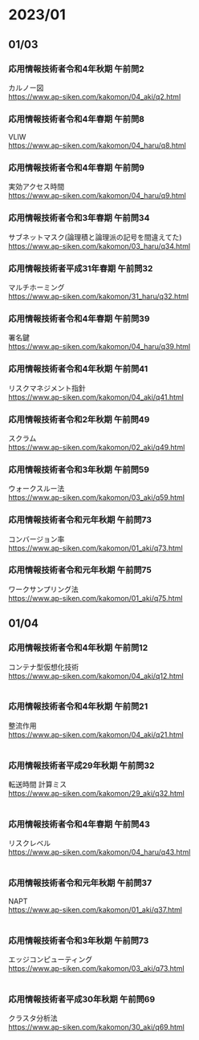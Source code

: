 # 2023/01
## 01/03
### 応用情報技術者令和4年秋期 午前問2
カルノー図<br>
https://www.ap-siken.com/kakomon/04_aki/q2.html
### 応用情報技術者令和4年春期 午前問8
VLIW<br>
https://www.ap-siken.com/kakomon/04_haru/q8.html
### 応用情報技術者令和4年春期 午前問9
実効アクセス時間<br>
https://www.ap-siken.com/kakomon/04_haru/q9.html
### 応用情報技術者令和3年春期 午前問34
サブネットマスク(論理積と論理派の記号を間違えてた)<br>
https://www.ap-siken.com/kakomon/03_haru/q34.html
### 応用情報技術者平成31年春期 午前問32
マルチホーミング<br>
https://www.ap-siken.com/kakomon/31_haru/q32.html
### 応用情報技術者令和4年春期 午前問39
署名鍵<br>
https://www.ap-siken.com/kakomon/04_haru/q39.html
### 応用情報技術者令和4年秋期 午前問41
リスクマネジメント指針<br>
https://www.ap-siken.com/kakomon/04_aki/q41.html
### 応用情報技術者令和2年秋期 午前問49
スクラム<br>
https://www.ap-siken.com/kakomon/02_aki/q49.html
### 応用情報技術者令和3年秋期 午前問59
ウォークスルー法<br>
https://www.ap-siken.com/kakomon/03_aki/q59.html
### 応用情報技術者令和元年秋期 午前問73
コンバージョン率<br>
https://www.ap-siken.com/kakomon/01_aki/q73.html
### 応用情報技術者令和元年秋期 午前問75
ワークサンプリング法<br>
https://www.ap-siken.com/kakomon/01_aki/q75.html

## 01/04
### 応用情報技術者令和4年秋期 午前問12
コンテナ型仮想化技術<br>
https://www.ap-siken.com/kakomon/04_aki/q12.html
<br>
<br>
### 応用情報技術者令和4年秋期 午前問21
整流作用<br>
https://www.ap-siken.com/kakomon/04_aki/q21.html
<br>
<br>
### 応用情報技術者平成29年秋期 午前問32
転送時間 計算ミス<br>
https://www.ap-siken.com/kakomon/29_aki/q32.html
<br>
<br>
### 応用情報技術者令和4年春期 午前問43
リスクレベル<br>
https://www.ap-siken.com/kakomon/04_haru/q43.html
<br>
<br>
### 応用情報技術者令和元年秋期 午前問37
NAPT<br>
https://www.ap-siken.com/kakomon/01_aki/q37.html
<br>
<br>
### 応用情報技術者令和3年秋期 午前問73
エッジコンピューティング<br>
https://www.ap-siken.com/kakomon/03_aki/q73.html
<br>
<br>
### 応用情報技術者平成30年秋期 午前問69
クラスタ分析法<br>
https://www.ap-siken.com/kakomon/30_aki/q69.html
<br>
<br>